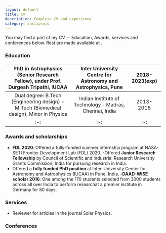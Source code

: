 ```yaml
---
layout: default
title: CV
description: Complete CV and experience
category: instiprojs
---
```


You may find a part of my CV -- Education, Awards, services and conferences below. Rest are made available at .


### Education

|PhD in Astrophysics (Senior Research Fellow), under Prof. Durgesh Tripathi, IUCAA|Inter University Centre for Astronomy and Astrophysics, Pune|2018-2023(exp)|
|:-:|:-:|:-:|
|Dual degree: B.Tech (Engineering design) + M.Tech (Biomedical design), Minor in Physics|Indian Institute of Technology – Madras, Chennai, India| 2013-2018|
|:-:|:-:|:-:|

### Awards and scholarships
- **FDL 2020**: Offered a fully-funded summer internship program at NASA-SETI Frontier Development Lab (FDL) 2020.
-Offered **Junior Research Fellowship** by Council of Scientific and Industrial Research University Grants Commission, India for pursuing research in India.
- Offered a **fully funded PhD position** at Inter-University Center for Astronomy and Astrophysics (IUCAA) in Pune, India.
-**DAAD-WISE scholar 2016**: One among the 170 students selected from 3000 students across all over India to perform researchat a premier institute in Germany for 80 days.

### Services
- Reviewer for articles in the journal Solar Physics.

### Conferences

